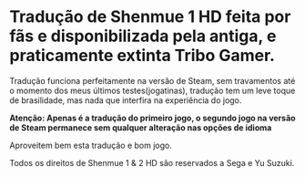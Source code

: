 # Tradução de Shenmue 1 HD feita por fãs e disponibilizada pela antiga, e praticamente extinta Tribo Gamer.

Tradução funciona perfeitamente na versão de Steam, sem travamentos até o momento dos meus últimos testes(jogatinas), tradução tem um leve toque de brasilidade,
mas nada que interfira na experiência do jogo. 

**Atenção: Apenas é a tradução do primeiro jogo, o segundo jogo na versão de Steam permanece sem qualquer alteração nas opções de idioma**

Aproveitem bem esta tradução e bom jogo.
      
Todos os direitos de Shenmue 1 & 2 HD são reservados a Sega e Yu Suzuki. 

